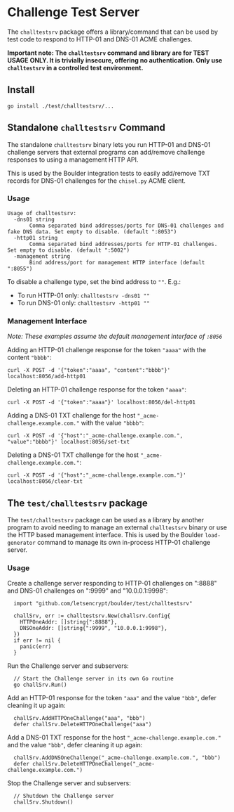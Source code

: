# Challenge Test Server

The `challtestsrv` package offers a library/command that can be used by test
code to respond to HTTP-01 and DNS-01 ACME challenges.

**Important note: The `challtestsrv` command and library are for TEST USAGE
ONLY. It is trivially insecure, offering no authentication. Only use
`challtestsrv` in a controlled test environment.**

## Install

`go install ./test/challtestsrv/...`

## Standalone `challtestsrv` Command

The standalone `challtestsrv` binary lets you run HTTP-01 and DNS-01 challenge
servers that external programs can add/remove challenge responses to using a
management HTTP API.

This is used by the Boulder integration tests to easily add/remove TXT records
for DNS-01 challenges for the `chisel.py` ACME client.

### Usage

```
Usage of challtestsrv:
  -dns01 string
       Comma separated bind addresses/ports for DNS-01 challenges and fake DNS data. Set empty to disable. (default ":8053")
  -http01 string
       Comma separated bind addresses/ports for HTTP-01 challenges. Set empty to disable. (default ":5002")
  -management string
       Bind address/port for management HTTP interface (default ":8055")
```

To disable a challenge type, set the bind address to `""`. E.g.:

* To run HTTP-01 only: `challtestsrv -dns01 ""`
* To run DNS-01 only: `challtestsrv -http01 ""`

### Management Interface

_Note: These examples assume the default management interface of `:8056`_

Adding an HTTP-01 challenge response for the token `"aaaa"` with the content
`"bbbb"`:

    curl -X POST -d '{"token":"aaaa", "content":"bbbb"}' localhost:8056/add-http01

Deleting an HTTP-01 challenge response for the token `"aaaa"`:

    curl -X POST -d '{"token":"aaaa"}' localhost:8056/del-http01

Adding a DNS-01 TXT challenge for the host `"_acme-challenge.example.com."`
with the value `"bbbb"`:

    curl -X POST -d '{"host":"_acme-challenge.example.com.", "value":"bbbb"}' localhost:8056/set-txt

Deleting a DNS-01 TXT challenge for the host `"_acme-challenge.example.com."`:

    curl -X POST -d '{"host":"_acme-challenge.example.com."}' localhost:8056/clear-txt

## The `test/challtestsrv` package

The `test/challtestsrv` package can be used as a library by another program to
avoid needing to manage an external `challtestsrv` binary or use the HTTP based
management interface. This is used by the Boulder `load-generator` command to
manage its own in-process HTTP-01 challenge server.

### Usage

Create a challenge server responding to HTTP-01 challenges on ":8888" and
DNS-01 challenges on ":9999" and "10.0.0.1:9998":

```
  import "github.com/letsencrypt/boulder/test/challtestsrv"

  challSrv, err := challtestsrv.New(challsrv.Config{
    HTTPOneAddr: []string{":8888"},
    DNSOneAddr: []string{":9999", "10.0.0.1:9998"},
  })
  if err != nil {
    panic(err)
  }
```

Run the Challenge server and subservers:
```
  // Start the Challenge server in its own Go routine
  go challSrv.Run()
```

Add an HTTP-01 response for the token `"aaa"` and the value `"bbb"`, defer
cleaning it up again:
```
  challSrv.AddHTTPOneChallenge("aaa", "bbb")
  defer challSrv.DeleteHTTPOneChallenge("aaa")
```

Add a DNS-01 TXT response for the host `"_acme-challenge.example.com."` and the
value `"bbb"`, defer cleaning it up again:
```
  challSrv.AddDNSOneChallenge("_acme-challenge.example.com.", "bbb")
  defer challSrv.DeleteHTTPOneChallenge("_acme-challenge.example.com.")
```

Stop the Challenge server and subservers:
```
  // Shutdown the Challenge server
  challSrv.Shutdown()
```
